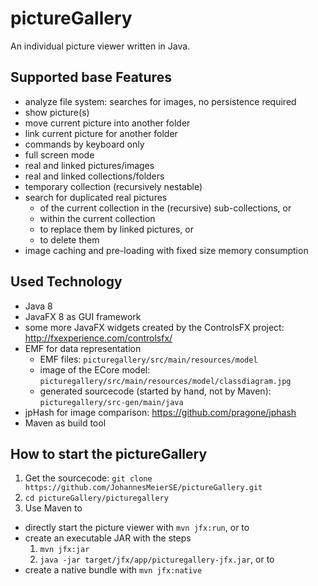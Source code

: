 # pictureGallery
An individual picture viewer written in Java.

## Supported base Features
* analyze file system: searches for images, no persistence required
* show picture(s)
* move current picture into another folder
* link current picture for another folder
* commands by keyboard only
* full screen mode
* real and linked pictures/images
* real and linked collections/folders
* temporary collection (recursively nestable)
* search for duplicated real pictures
	* of the current collection in the (recursive) sub-collections, or
	* within the current collection
	* to replace them by linked pictures, or
	* to delete them
* image caching and pre-loading with fixed size memory consumption

## Used Technology
* Java 8
* JavaFX 8 as GUI framework
* some more JavaFX widgets created by the ControlsFX project: http://fxexperience.com/controlsfx/
* EMF for data representation
  * EMF files: `picturegallery/src/main/resources/model`
  * image of the ECore model: `picturegallery/src/main/resources/model/classdiagram.jpg`
  * generated sourcecode (started by hand, not by Maven): `picturegallery/src-gen/main/java`
* jpHash for image comparison: https://github.com/pragone/jphash
* Maven as build tool

## How to start the pictureGallery
1. Get the sourcecode: `git clone https://github.com/JohannesMeierSE/pictureGallery.git`
2. `cd pictureGallery/picturegallery`
3. Use Maven to
  * directly start the picture viewer with `mvn jfx:run`, or to
  * create an executable JAR with the steps
    1. `mvn jfx:jar`
    2. `java -jar target/jfx/app/picturegallery-jfx.jar`, or to
  * create a native bundle with `mvn jfx:native`
